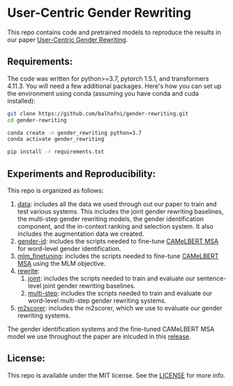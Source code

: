 # User-Centric Gender Rewriting
This repo contains code and pretrained models to reproduce the results in our paper [User-Centric Gender Rewriting](https://www.aclweb.org/anthology/XXXX).


## Requirements:
The code was written for python>=3.7, pytorch 1.5.1, and transformers 4.11.3. You will need a few additional packages. Here's how you can set up the environment using conda (assuming you have conda and cuda installed):
```bash
git clone https://github.com/balhafni/gender-rewriting.git
cd gender-rewriting

conda create -n gender_rewriting python=3.7
conda activate gender_rewriting

pip install -r requirements.txt
```

## Experiments and Reproducibility:
This repo is organized as follows:</br>
1. [data](data/): includes all the data we used through out our paper to train and test various systems. This includes the joint gender rewriting baselines, the multi-step gender rewriting models, the gender identification component, and the in-context ranking and selection system. It also includes the augmentation data we created.
2. [gender-id](gender-id/): includes the scripts needed to fine-tune [CAMeLBERT MSA](https://huggingface.co/CAMeL-Lab/bert-base-arabic-camelbert-msa) for word-level gender identification.
3. [mlm_finetuning](mlm_finetuning/): includes the scripts needed to fine-tune [CAMeLBERT MSA](https://huggingface.co/CAMeL-Lab/bert-base-arabic-camelbert-msa) using the MLM objective.
4. [rewrite](rewrite/):</br>
   1. [joint](rewrite/joint/): includes the scripts needed to train and evaluate our sentence-level joint gender rewriting baselines.
   2. [multi-step](rewrite/multi-step/): includes the scripts needed to train and evaluate our word-level multi-step gender rewriting systems.
5. [m2scorer](m2scorer/): includes the m2scorer, which we use to evaluate our gender rewriting systems.

The gender identification systems and the fine-tuned CAMeLBERT MSA model we use throughout the paper are inlcuded in this [release](https://github.com/balhafni/gender-rewriting/releases/tag/gender-rewriting-models).

## License:
This repo is available under the MIT license. See the [LICENSE](LICENSE) for more info.

